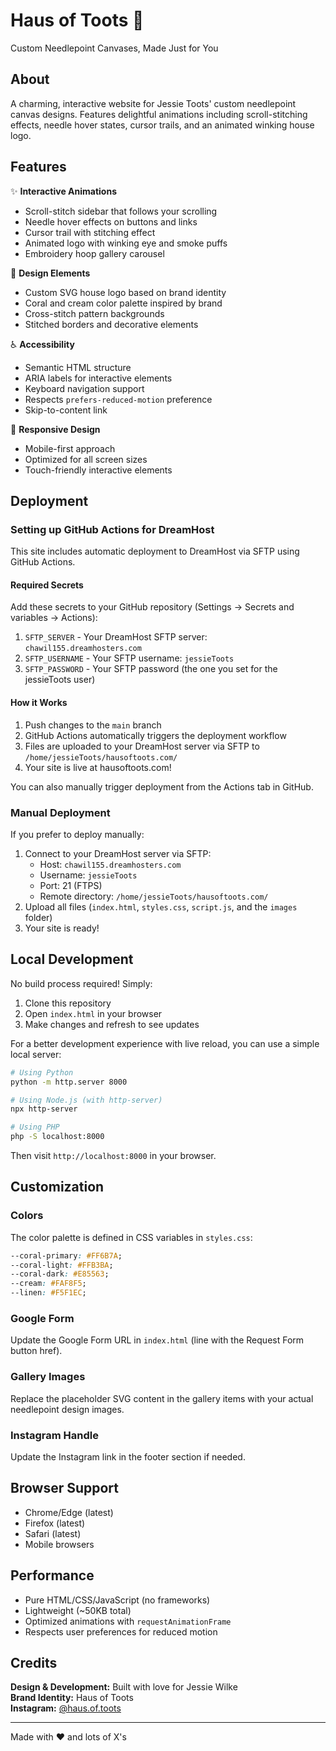 # Haus of Toots 🧵

Custom Needlepoint Canvases, Made Just for You

## About

A charming, interactive website for Jessie Toots' custom needlepoint canvas designs. Features delightful animations including scroll-stitching effects, needle hover states, cursor trails, and an animated winking house logo.

## Features

✨ **Interactive Animations**
- Scroll-stitch sidebar that follows your scrolling
- Needle hover effects on buttons and links
- Cursor trail with stitching effect
- Animated logo with winking eye and smoke puffs
- Embroidery hoop gallery carousel

🎨 **Design Elements**
- Custom SVG house logo based on brand identity
- Coral and cream color palette inspired by brand
- Cross-stitch pattern backgrounds
- Stitched borders and decorative elements

♿ **Accessibility**
- Semantic HTML structure
- ARIA labels for interactive elements
- Keyboard navigation support
- Respects `prefers-reduced-motion` preference
- Skip-to-content link

📱 **Responsive Design**
- Mobile-first approach
- Optimized for all screen sizes
- Touch-friendly interactive elements

## Deployment

### Setting up GitHub Actions for DreamHost

This site includes automatic deployment to DreamHost via SFTP using GitHub Actions.

#### Required Secrets

Add these secrets to your GitHub repository (Settings → Secrets and variables → Actions):

1. `SFTP_SERVER` - Your DreamHost SFTP server: `chawil155.dreamhosters.com`
2. `SFTP_USERNAME` - Your SFTP username: `jessieToots`
3. `SFTP_PASSWORD` - Your SFTP password (the one you set for the jessieToots user)

#### How it Works

1. Push changes to the `main` branch
2. GitHub Actions automatically triggers the deployment workflow
3. Files are uploaded to your DreamHost server via SFTP to `/home/jessieToots/hausoftoots.com/`
4. Your site is live at hausoftoots.com!

You can also manually trigger deployment from the Actions tab in GitHub.

### Manual Deployment

If you prefer to deploy manually:

1. Connect to your DreamHost server via SFTP:
   - Host: `chawil155.dreamhosters.com`
   - Username: `jessieToots`
   - Port: 21 (FTPS)
   - Remote directory: `/home/jessieToots/hausoftoots.com/`
2. Upload all files (`index.html`, `styles.css`, `script.js`, and the `images` folder)
3. Your site is ready!

## Local Development

No build process required! Simply:

1. Clone this repository
2. Open `index.html` in your browser
3. Make changes and refresh to see updates

For a better development experience with live reload, you can use a simple local server:

```bash
# Using Python
python -m http.server 8000

# Using Node.js (with http-server)
npx http-server

# Using PHP
php -S localhost:8000
```

Then visit `http://localhost:8000` in your browser.

## Customization

### Colors

The color palette is defined in CSS variables in `styles.css`:

```css
--coral-primary: #FF6B7A;
--coral-light: #FFB3BA;
--coral-dark: #E85563;
--cream: #FAF8F5;
--linen: #F5F1EC;
```

### Google Form

Update the Google Form URL in `index.html` (line with the Request Form button href).

### Gallery Images

Replace the placeholder SVG content in the gallery items with your actual needlepoint design images.

### Instagram Handle

Update the Instagram link in the footer section if needed.

## Browser Support

- Chrome/Edge (latest)
- Firefox (latest)
- Safari (latest)
- Mobile browsers

## Performance

- Pure HTML/CSS/JavaScript (no frameworks)
- Lightweight (~50KB total)
- Optimized animations with `requestAnimationFrame`
- Respects user preferences for reduced motion

## Credits

**Design & Development:** Built with love for Jessie Wilke  
**Brand Identity:** Haus of Toots  
**Instagram:** [@haus.of.toots](https://instagram.com/haus.of.toots)

---

Made with ♥ and lots of X's

